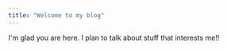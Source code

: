 ```yaml
---
title: "Welcome to my blog"
---
```


I'm glad you are here. I plan to talk about stuff that interests me!!
